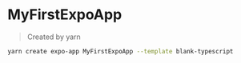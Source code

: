 # MyFirstExpoApp

> Created by yarn

```bash
yarn create expo-app MyFirstExpoApp --template blank-typescript
```
